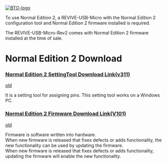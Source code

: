 [![BTO-logo](https://bit-trade-one.co.jp/wp/wp-content/uploads/2022/05/logo.png)](https://bit-trade-one.co.jp/)

To use Normal Edition 2, a REVIVE-USB-Micro with the Normal Edition 2 configuration tool and Normal Edition 2 firmware installed is required.

The REVIVE-USB-Micro-Rev2 comes with Normal Edition 2 firmware installed at the time of sale.

# Normal Edition 2 Download
### [Normal Edition 2 SettingTool Download Link(v311)](https://github.com/bit-trade-one/ADRVMICR2-REVIVE-USB-Micro-Rev2/raw/master/App/Rev2/Revive_Micro_Ex_CT_v311en.exe)
[old](https://github.com/bit-trade-one/ADRVMICR2-REVIVE-USB-Micro-Rev2/tree/master/App/Rev2)

It is a setting tool for assigning pins.
This setting tool works on a Windows PC.

### [Normal Edition 2 Firmware Download Link(V101)](https://github.com/bit-trade-one/ADRVMICR2-REVIVE-USB-Micro-Rev2/raw/master/Firmware/Rev2/REVIVE_MICRO_Ex_v101.zip)
[old](https://github.com/bit-trade-one/ADRVMICR2-REVIVE-USB-Micro-Rev2/tree/master/Firmware/Rev2)  

Firmware is software written into hardware.  
When new firmware is released that fixes defects or adds functionality, the new functionality can be used by updating the firmware.   
When new firmware is released that fixes defects or adds functionality, updating the firmware will enable the new functionality.  

